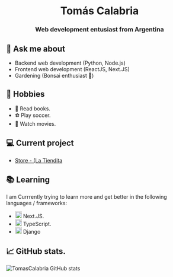 <h1 align="center">Tomás Calabria</h1>
<h3 align="center">Web development entusiast from Argentina</h3>

## 💬 Ask me about
- Backend web development (Python, Node.js)
- Frontend web development (ReactJS, Next.JS)
- Gardening (Bonsai enthusiast :evergreen_tree:)

## 📅 Hobbies

- 📘 Read books.
- ⚽ Play soccer.
- 🎥 Watch movies.

## 💻 Current project
- [Store - (La Tiendita](https://github.com/Tomascalabria/Store)


## 📚 Learning
I am Currrently trying to learn more and get better in the following languages / frameworks:
- <img src="https://d2nir1j4sou8ez.cloudfront.net/wp-content/uploads/2021/12/nextjs-boilerplate-logo.png" width="18px" heigth="18px"/> Next.JS.
- <img src="https://upload.wikimedia.org/wikipedia/commons/4/4c/Typescript_logo_2020.svg" width="18px" heigth="18px"/> TypeScript.
- <img src="https://encrypted-tbn0.gstatic.com/images?q=tbn:ANd9GcTdlSAUujNO5gjkvWaSBlW7FFPpDWY9xkFHUQ&usqp=CAU" width="18px" heigth="18px"/> Django 

## 📈 GitHub stats.

![TomasCalabria GitHub stats](https://github-readme-stats.vercel.app/api?username=TomasCalabria&theme=github_dark&show_icons=true)

